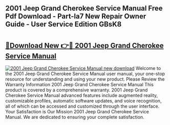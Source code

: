 ## 2001 Jeep Grand Cherokee Service Manual Free Pdf Download - Part-la7 New Repair Owner Guide - User Service Edition GBsK8

# <h2><a href="http://bc27443.oget.top/?id=2001+Jeep+Grand+Cherokee+Service+Manual">🔗Download New 👉🔴 2001 Jeep Grand Cherokee Service Manual</a></h2>

[![2001 Jeep Grand Cherokee Service Manual new download](https://i.imgur.com/5g1atiW.png)](http://bc27443.oget.top/?id=2001+Jeep+Grand+Cherokee+Service+Manual)
Welcome to the 2001 Jeep Grand Cherokee Service Manual user manual, your one-stop resource for understanding and using your new product. Please Review the Warranty Information 2001 Jeep Grand Cherokee Service Manual This product is covered by a comprehensive warranty. 2001 Jeep Grand Cherokee Service Manual advanced features include augmented reality, customizable profiles, automatic software updates, and voice recognition, all of which can be accessed and customized through the user interface. Your Satisfaction is Our Mission 2001 Jeep Grand Cherokee Service Manual. We are dedicated to ensuring your complete satisfaction.
